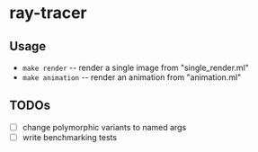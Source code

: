 # ray-tracer

## Usage
- `make render` -- render a single image from "single_render.ml"
- `make animation` -- render an animation from "animation.ml"

## TODOs
- [ ] change polymorphic variants to named args
- [ ] write benchmarking tests
